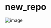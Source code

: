 # new_repo

![image](https://github.com/tale-andrea/new_repo/assets/11681401/993f6eee-a1f1-4a5a-8b8b-3c6c02dd319c)
